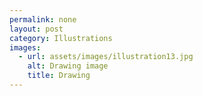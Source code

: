 ```yaml
---
permalink: none
layout: post
category: Illustrations
images:   
  - url: assets/images/illustration13.jpg
    alt: Drawing image
    title: Drawing
---
```

